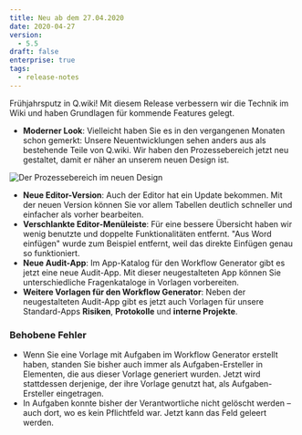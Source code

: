 ```yaml
---
title: Neu ab dem 27.04.2020
date: 2020-04-27
version:
  - 5.5
draft: false
enterprise: true
tags:
  - release-notes
---
```

Frühjahrsputz in Q.wiki! Mit diesem Release verbessern wir die Technik im Wiki und haben Grundlagen für kommende Features gelegt.

* **Moderner Look**: Vielleicht haben Sie es in den vergangenen Monaten schon gemerkt: Unsere Neuentwicklungen sehen anders aus als bestehende Teile von Q.wiki. Wir haben den Prozessebereich jetzt neu gestaltet, damit er näher an unserem neuen Design ist.

![Der Prozessebereich im neuen Design](/images/release-notes/5_5_redesign.jpg)

* **Neue Editor-Version**: Auch der Editor hat ein Update bekommen. Mit der neuen Version können Sie vor allem Tabellen deutlich schneller und einfacher als vorher bearbeiten.
* **Verschlankte Editor-Menüleiste**: Für eine bessere Übersicht haben wir wenig benutzte und doppelte Funktionalitäten entfernt. "Aus Word einfügen" wurde zum Beispiel entfernt, weil das direkte Einfügen genau so funktioniert.
* **Neue Audit-App**: Im App-Katalog für den Workflow Generator gibt es jetzt eine neue Audit-App. Mit dieser neugestalteten App können Sie unterschiedliche Fragenkataloge in Vorlagen vorbereiten.
* **Weitere Vorlagen für den Workflow Generator**: Neben der neugestalteten Audit-App gibt es jetzt auch Vorlagen für unsere Standard-Apps **Risiken**, **Protokolle** und **interne Projekte**.

### Behobene Fehler

* Wenn Sie eine Vorlage mit Aufgaben im Workflow Generator erstellt haben, standen Sie bisher auch immer als Aufgaben-Ersteller in Elementen, die aus dieser Vorlage generiert wurden. Jetzt wird stattdessen derjenige, der ihre Vorlage genutzt hat, als Aufgaben-Ersteller eingetragen.
* In Aufgaben konnte bisher der Verantwortliche nicht gelöscht werden – auch dort, wo es kein Pflichtfeld war. Jetzt kann das Feld geleert werden.